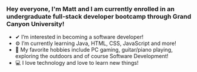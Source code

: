 ### Hey everyone, I'm Matt and I am currently enrolled in an undergraduate full-stack developer bootcamp through Grand Canyon University!

- ✔ I’m interested in becoming a software developer!
- ⚙ I’m currently learning Java, HTML, CSS, JavaScript and more!
- 🎸 My favorite hobbies include PC gaming, guitar/piano playing, exploring the outdoors and of course Software Development!
- 💻 I love technology and love to learn new things!

